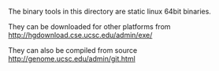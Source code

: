 The binary tools in this directory are static linux 64bit binaries.

They can be downloaded for other platforms from
http://hgdownload.cse.ucsc.edu/admin/exe/

They can also be compiled from source 
http://genome.ucsc.edu/admin/git.html
